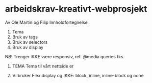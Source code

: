 # arbeidskrav-kreativt-webprosjekt
Av Ole Martin og Filip
Innholdfortegnelse
1. Tema
2. Bruk av tags
3. Bruk av selectors
4. Bruk av display

NB! Trenger IKKE være responsiv, ref. @media queries fks.


1. TEMA
   Tema til vårt nettside er




4. Vi bruker Flex display og IKKE: block, inline, inline-block og none

